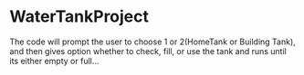 # WaterTankProject
The code will prompt the user to choose 1 or 2(HomeTank or Building Tank), and then gives option whether to check, fill, or use the tank and runs until its either empty or full...
